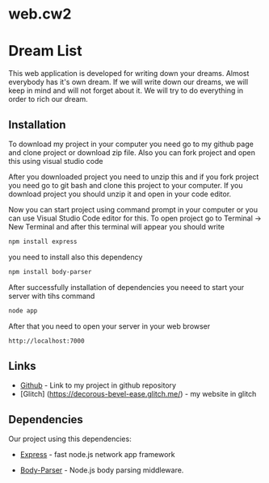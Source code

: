 # web.cw2
# Dream List
This web application is developed for writing down your dreams. Almost everybody has it's own dream. If we will write down our dreams, we will keep in mind and will not forget about it. We will try to do everything in order to rich our dream. 
## Installation
To download my project in your computer you need go to my github page and clone project or download zip file. Also you can fork project and open this using visual studio code

After you downloaded project you need to unzip this and if you fork project you need go to git bash and clone this project to your computer.
If you download project you should unzip it and open in your code editor.

Now you can start project using command prompt in your computer or you can use Visual Studio Code editor for this. To open project go to Terminal -> New Terminal and after this terminal will appear you should write
```sh
npm install express
```
you need to install also this dependency
```sh
npm install body-parser
```
After successfully installation of dependencies you neeed to start your server with tihs command
```sh
node app
```
After that you need to open your server in your web browser
```sh
http://localhost:7000
```

## Links
- [Github] - Link to my project in github repository
- [Glitch] (https://decorous-bevel-ease.glitch.me/) - my website in glitch

## Dependencies

Our project using this dependencies:

- [Express] - fast node.js network app framework
- [Body-Parser] - Node.js body parsing middleware.

   [express]: <http://expressjs.com>
   [Body-Parser]: <https://github.com/expressjs/body-parser>
   [Github]: <https://github.com/00010063/web.cw2>
